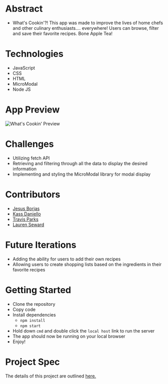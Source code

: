 # Abstract
- What's Cookin'?! This app was made to improve the lives of home chefs and other culinary enthusiasts.... everywhere! Users can browse, filter and save their favorite recipes. Bone Apple Tea! 

# Technologies
- JavaScript
- CSS
- HTML
- MicroModal
- Node JS

# App Preview
![What's Cookin' Preview](https://media.giphy.com/media/dadzbN7rrRoCheKjQ2/giphy.gif)

# Challenges
- Utilizing fetch API
- Retrieving and filtering through all the data to display the desired information
- Implementing and styling the MicroModal library for modal display

# Contributors 
- [Jesus Borjas](https://github.com/Jesusborjas006)
- [Kass Daniello](https://github.com/Zertroz)
- [Travis Parks](https://github.com/LeftyLincoln)
- [Lauren Seward](https://github.com/LSeward0421)

# Future Iterations
- Adding the ability for users to add their own recipes
- Allowing users to create shopping lists based on the ingredients in their favorite recipes

# Getting Started
- Clone the repository
- Copy code
- Install dependencies
  - `npm install`
  - `npm start`
- Hold down `cmd` and double click the `local host` link to run the server
- The app should now be running on your local browser
- Enjoy!

# Project Spec
The details of this project are outlined [here.](https://frontend.turing.edu/projects/whats-cookin-part-one.html) 

